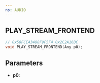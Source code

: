 ```yaml
---
ns: AUDIO
---
```

## PLAY_STREAM_FRONTEND

```c
// 0x58FCE43488F9F5F4 0x2C2A16BC
void PLAY_STREAM_FRONTEND(Any p0);
```

## Parameters
* **p0**:
